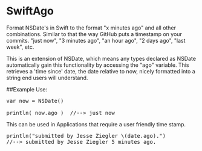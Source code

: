 # SwiftAgo
Format NSDate's in Swift to the format "x minutes ago" and all other combinations.
Similar to that the way GitHub puts a timestamp on your commits. "just now", "3 minutes ago", "an hour ago", "2 days ago", "last week", etc.

This is an extension of NSDate, which means any types declared as NSDate automatically gain this functionality by accessing the "ago" variable. This retrieves a 'time since' date, the date relative to now, nicely formatted into a string end users will understand.

##Example Use:
<pre>
var now = NSDate()

println( now.ago )  //--> just now
</pre>


This can be used in Applications that require a user friendly time stamp.
<pre>
println("submitted by Jesse Ziegler \(date.ago).") 
//--> submitted by Jesse Ziegler 5 minutes ago.
</pre>

